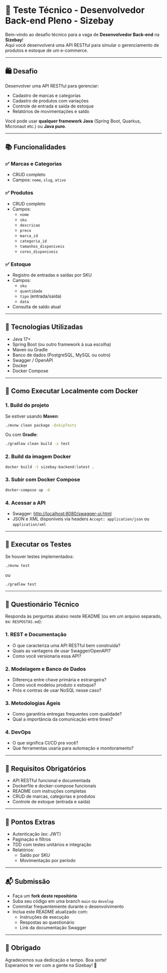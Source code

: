# 🧪 Teste Técnico - Desenvolvedor Back-end Pleno - Sizebay

Bem-vindo ao desafio técnico para a vaga de **Desenvolvedor Back-end** na **Sizebay**!  
Aqui você desenvolverá uma API RESTful para simular o gerenciamento de produtos e estoque de um e-commerce.

---

## 🛍️ Desafio

Desenvolver uma API RESTful para gerenciar:

- Cadastro de marcas e categorias
- Cadastro de produtos com variações
- Controle de entrada e saída de estoque
- Relatórios de movimentações e saldo

Você pode usar **qualquer framework Java** (Spring Boot, Quarkus, Micronaut etc.) ou **Java puro**.

---

## 📚 Funcionalidades

### ✅ Marcas e Categorias
- CRUD completo
- Campos: `nome`, `slug`, `ativo`

### ✅ Produtos
- CRUD completo
- Campos:
  - `nome`
  - `sku`
  - `descricao`
  - `preco`
  - `marca_id`
  - `categoria_id`
  - `tamanhos_disponiveis`
  - `cores_disponiveis`

### ✅ Estoque
- Registro de entradas e saídas por SKU
- Campos:
  - `sku`
  - `quantidade`
  - `tipo` (entrada/saida)
  - `data`
- Consulta de saldo atual

---

## 🔧 Tecnologias Utilizadas

- Java 17+
- Spring Boot (ou outro framework à sua escolha)
- Maven ou Gradle
- Banco de dados (PostgreSQL, MySQL ou outro)
- Swagger / OpenAPI
- Docker
- Docker Compose

---

## 🐳 Como Executar Localmente com Docker

### 1. Build do projeto

Se estiver usando **Maven**:

```bash
./mvnw clean package -DskipTests
```

Ou com **Gradle**:

```bash
./gradlew clean build -x test
```

### 2. Build da imagem Docker

```bash
docker build -t sizebay-backend:latest .
```

### 3. Subir com Docker Compose

```bash
docker-compose up -d
```

### 4. Acessar a API

- Swagger: [http://localhost:8080/swagger-ui.html](http://localhost:8080/swagger-ui.html)
- JSON e XML disponíveis via headers `Accept: application/json` ou `application/xml`

---

## 🧪 Executar os Testes

Se houver testes implementados:

```bash
./mvnw test
```

ou

```bash
./gradlew test
```

---

## 🧠 Questionário Técnico

Responda às perguntas abaixo neste README (ou em um arquivo separado, ex: `RESPOSTAS.md`):

### 1. REST e Documentação
- O que caracteriza uma API RESTful bem construída?
- Quais as vantagens de usar Swagger/OpenAPI?
- Como você versionaria essa API?

### 2. Modelagem e Banco de Dados
- Diferença entre chave primária e estrangeira?
- Como você modelou produto x estoque?
- Prós e contras de usar NoSQL nesse caso?

### 3. Metodologias Ágeis
- Como garantiria entregas frequentes com qualidade?
- Qual a importância da comunicação entre times?

### 4. DevOps
- O que significa CI/CD pra você?
- Que ferramentas usaria para automação e monitoramento?

---

## 🎯 Requisitos Obrigatórios

- API RESTful funcional e documentada
- Dockerfile e docker-compose funcionais
- README com instruções completas
- CRUD de marcas, categorias e produtos
- Controle de estoque (entrada e saída)

---

## 🌟 Pontos Extras

- Autenticação (ex: JWT)
- Paginação e filtros
- TDD com testes unitários e integração
- Relatórios:
  - Saldo por SKU
  - Movimentação por período

---

## 📬 Submissão

- Faça um **fork deste repositório**
- Suba seu código em uma branch `main` ou `develop`
- Commitar frequentemente durante o desenvolvimento
- Inclua este README atualizado com:
  - Instruções de execução
  - Respostas ao questionário
  - Link da documentação Swagger

---

## 🧡 Obrigado

Agradecemos sua dedicação e tempo. Boa sorte!  
Esperamos te ver com a gente na Sizebay! 🚀
